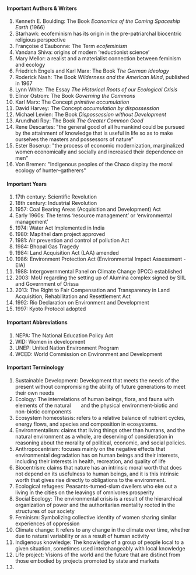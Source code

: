 #### Important Authors & Writers
1. Kenneth E. Boulding: The Book _Economics of the Coming Spaceship Earth_ (1966)
2. Starhawk: ecofeminism has its origin in the pre-patriarchal biocentric religious perspective
3. Françoise d’Eaubonne: The Term _ecofeminism_
4. Vandana Shiva: origins of modern ‘reductionist science’
5. Mary Mellor: a realist and a materialist connection between feminism and ecology
6. Friedrich Engels and Karl Marx: The Book _The German Ideology_
7. Roderick Nash: The Book _Wilderness and the American Mind_, published in 1967
8. Lynn White: The Essay _The Historical Roots of our Ecological Crisis_
9. Elinor Ostrom: The Book _Governing the Commons_
10. Karl Marx: The Concept _primitive accumulation_
11. David Harvey: The Concept _accumulation by dispossession_
12. Michael Levien: The Book _Dispossession without Development_
13. Arundhati Roy: The Book _The Greater Common Good_
14. Rene Descartes: "the general good of all humankind could be pursued by the attainment of knowledge that is useful in life so as to make ourselves the masters and possessors of nature"
15. Ester Boserup: "the process of economic modernization, marginalized women economically and socially and increased their dependence on men"
16. Von Bremen: "Indigenous peoples of the Chaco display the moral ecology of hunter–gatherers"

#### Important Years
1. 17th century: Scientific Revolution
2. 18th century: Industrial Revolution
3. 1957: Coal Bearing Areas (Acquisition and Development) Act
4. Early 1960s: The terms ‘resource management’ or ‘environmental management’
5. 1974: Water Act Implemented in India
6. 1980: Mapithel dam project approved
7. 1981: Air prevention and control of pollution Act
8. 1984: Bhopal Gas Tragedy
9. 1984: Land Acquisition Act (LAA) amended
10. 1986: Environment Protection Act (Environmental Impact Assessment - EIA)
11. 1988: Intergovernmental Panel on Climate Change (IPCC) established
12. 2003: MoU regarding the setting up of Alumina complex signed by SIIL and Government of Orissa
13. 2013: The Right to Fair Compensation and Transparency in Land Acquisition, Rehabilitation and Resettlement Act
14. 1992: Rio Declaration on Environment and Development
15. 1997: Kyoto Protocol adopted

#### Important Abbreviations
1. NEPA: The National Education Policy Act
2. WID: Women in development
3. UNEP: United Nation Environment Program
4. WCED: World Commission on Environment and Development

#### Important Terminology
1. Sustainable Development: Development that meets the needs of the present without compromising the ability of future generations to meet their own needs
2. Ecology: The interrelations of human beings, flora, and fauna with elements of the natural       and the physical environment-biotic and non-biotic components
3. Ecosystem homeostasis: refers to a relative balance of nutrient cycles, energy flows, and species and composition in ecosystems.
4. Environmentalism: claims that living things other than humans, and the natural environment as a whole, are deserving of consideration in reasoning about the morality of political, economic, and social policies.
5. Anthropocentrism: focuses mainly on the negative effects that environmental degradation has on human beings and their interests, including their interests in health, recreation, and quality of life
6. Biocentrism: claims that nature has an intrinsic moral worth that does not depend on its usefulness to human beings, and it is this intrinsic worth that gives rise directly to obligations to the environment.
7. Ecological refugees: Peasants-turned-slum dwellers who eke out a living in the cities on the leavings of omnivores prosperity
8. Social Ecology: The environmental crisis is a result of the hierarchical organization of power and the authoritarian mentality rooted in the structures of our society
9. Feminism: Symbolizing collective identity of women sharing similar experiences of oppression
10. Climate change: It refers to any change in the climate over time, whether due to natural variability or as a result of human activity
11. Indigenous knowledge: The knowledge of a group of people local to a given situation, sometimes used interchangeably with local knowledge
12. Life project: Visions of the world and the future that are distinct from those embodied by projects promoted by state and markets
13. 